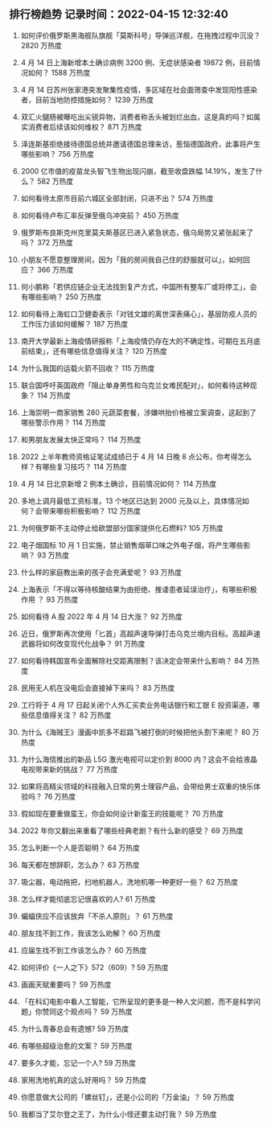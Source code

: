 
## 排行榜趋势 记录时间：2022-04-15 12:32:40
  
  1. 如何评价俄罗斯黑海舰队旗舰「莫斯科号」导弹巡洋舰，在拖拽过程中沉没？ 2820 万热度
    
  2. 4 月 14 日上海新增本土确诊病例 3200 例、无症状感染者 19872 例，目前情况如何？ 1588 万热度
    
  3. 4 月 14 日苏州张家港突发聚集性疫情，多区域在社会面筛查中发现阳性感染者，目前当地防控措施如何？ 1239 万热度
    
  4. 双汇火腿肠被曝吃出尖锐异物，消费者称舌头被划烂出血，这是真的吗？如属实消费者后续该如何维权？ 871 万热度
    
  5. 泽连斯基拒绝接待德国总统并邀请德国总理来访，惹恼德国政府，此事将产生哪些影响？ 756 万热度
    
  6. 2000 亿市值的疫苗龙头智飞生物出现闪崩，截至收盘跌幅 14.19%，发生了什么？ 582 万热度
    
  7. 如何看待太原市目前六城区全部封闭，只进不出？ 574 万热度
    
  8. 如何看待卢布汇率反弹至俄乌冲突前？ 450 万热度
    
  9. 俄罗斯布良斯克州克里莫夫斯基区已进入紧急状态，俄乌局势又紧张起来了吗？ 372 万热度
    
  10. 小朋友不愿意整理房间，因为「我的房间我自己住的舒服就可以」，如何回应？ 366 万热度
    
  11. 何小鹏称「若供应链企业无法找到复产方式，中国所有整车厂或将停工」，会有哪些影响？ 250 万热度
    
  12. 如何看待上海虹口卫健委表示「对钱文雄的离世深表痛心」，基层防疫人员的工作压力该如何缓解？ 187 万热度
    
  13. 南开大学最新上海疫情研报称「上海疫情仍存在大的不确定性，可期在五月底前结束」，还有哪些信息值得关注？ 120 万热度
    
  14. 为什么我国的运载火箭不回收？ 115 万热度
    
  15. 联合国呼吁英国政府「阻止单身男性和乌克兰女难民配对」，如何看待这种现象？ 114 万热度
    
  16. 上海崇明一商家销售 280 元蔬菜套餐，涉嫌哄抬价格被立案调查，这起到了哪些警示作用？ 114 万热度
    
  17. 和男朋友发展太快正常吗？ 114 万热度
    
  18. 2022 上半年教师资格证笔试成绩已于 4 月 14 日晚 8 点公布，你考得怎么样？有哪些复习技巧？ 114 万热度
    
  19. 4 月 14 日北京新增 2 例本土确诊，目前情况如何？ 114 万热度
    
  20. 多地上调月最低工资标准，13 个地区已达到 2000 元及以上，具体情况如何？会带来哪些积极影响？ 112 万热度
    
  21. 为何俄罗斯不主动停止给欧盟部分国家提供化石燃料? 105 万热度
    
  22. 电子烟国标 10 月 1 日实施，禁止销售烟草口味之外电子烟，将产生哪些影响？ 93 万热度
    
  23. 什么样的家庭教出来的孩子会充满爱呢？ 93 万热度
    
  24. 上海表示「不得以等待核酸结果为由拒绝、推诿患者延误治疗」，有哪些积极作用 ？ 93 万热度
    
  25. 如何看待 A 股 2022 年 4 月 14 日大涨？ 92 万热度
    
  26. 近日，俄罗斯再次使用「匕首」高超声速导弹打击乌克兰境内目标。高超声速武器将如何改变现代化战争？ 91 万热度
    
  27. 如何看待韩国宣布全面解除社交距离限制？该决定会带来什么影响？ 84 万热度
    
  28. 民用无人机在没电后会直接掉下来吗？ 83 万热度
    
  29. 工行将于 4 月 17 日起关闭个人外汇买卖业务电话银行和工银 E 投资渠道，哪些信息值得关注？ 82 万热度
    
  30. 为什么《海贼王》漫画中凯多不趁路飞被打倒的时候把他头割下来呢？ 80 万热度
    
  31. 为什么海信推出的新品 L5G 激光电视可以定价到 8000 内？这会不会给液晶电视带来新的挑战？ 77 万热度
    
  32. 如果将高精尖领域的科技融入日常的男士理容产品，会带给男士双重的快乐体验吗？ 76 万热度
    
  33. 假如现在要重做蛮王，你会如何设计新蛮王的技能呢？ 70 万热度
    
  34. 2022 年你又翻出来重看了哪些经典老剧？有什么新的感受？ 69 万热度
    
  35. 怎么判断一个人是否聪明？ 64 万热度
    
  36. 每天都在想辞职，怎么办？ 63 万热度
    
  37. 吸尘器，电动拖把，扫地机器人，洗地机哪一种更好一些？ 62 万热度
    
  38. 怎么样才能彻底忘记很喜欢的人? 61 万热度
    
  39. 蝙蝠侠应不应该放弃「不杀人原则」？ 61 万热度
    
  40. 朋友找不到工作，我该怎么劝解？ 60 万热度
    
  41. 应届生找不到工作该怎么办？ 60 万热度
    
  42. 如何评价《一人之下》572（609）? 59 万热度
    
  43. 画画天赋重要吗？ 59 万热度
    
  44. 「在科幻电影中看人工智能，它所呈现的更多是一种人文问题，而不是科学问题」你赞同这个观点吗？ 59 万热度
    
  45. 为什么青春总会有遗憾? 59 万热度
    
  46. 有哪些超级治愈的文案？ 59 万热度
    
  47. 要多久才能，忘记一个人? 59 万热度
    
  48. 家用洗地机真的这么好用吗？ 59 万热度
    
  49. 你愿意做大公司的「螺丝钉」，还是小公司的「万金油」？ 59 万热度
    
  50. 我都当了艾尔登之王了，为什么小怪还要主动打我？ 59 万热度
    
